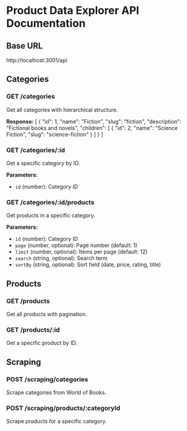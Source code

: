 # Product Data Explorer API Documentation

## Base URL
http://localhost:3001/api


## Categories

### GET /categories
Get all categories with hierarchical structure.

**Response:**
[
{
"id": 1,
"name": "Fiction",
"slug": "fiction",
"description": "Fictional books and novels",
"children": [
{
"id": 2,
"name": "Science Fiction",
"slug": "science-fiction"
}
]
}
]

### GET /categories/:id
Get a specific category by ID.

**Parameters:**
- `id` (number): Category ID

### GET /categories/:id/products
Get products in a specific category.

**Parameters:**
- `id` (number): Category ID
- `page` (number, optional): Page number (default: 1)
- `limit` (number, optional): Items per page (default: 12)
- `search` (string, optional): Search term
- `sortBy` (string, optional): Sort field (date, price, rating, title)

## Products

### GET /products
Get all products with pagination.

### GET /products/:id
Get a specific product by ID.

## Scraping

### POST /scraping/categories
Scrape categories from World of Books.

### POST /scraping/products/:categoryId
Scrape products for a specific category.
